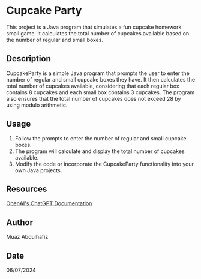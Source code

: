 # Cupcake Party

This project is a Java program that simulates a fun cupcake homework small game. It calculates the total number of cupcakes available based on the number of regular and small boxes.

## Description

CupcakeParty is a simple Java program that prompts the user to enter the number of regular and small cupcake boxes they have. 
It then calculates the total number of cupcakes available, considering that each regular box contains 8 cupcakes 
and each small box contains 3 cupcakes. 
The program also ensures that the total number of cupcakes does not exceed 28 by using modulo arithmetic.

## Usage
1. Follow the prompts to enter the number of regular and small cupcake boxes.
2. The program will calculate and display the total number of cupcakes available.
3. Modify the code or incorporate the CupcakeParty functionality into your own Java projects.

## Resources
[OpenAI's ChatGPT Documentation](https://openai.com/chatgpt)

## Author

Muaz Abdulhafiz

## Date

06/07/2024


